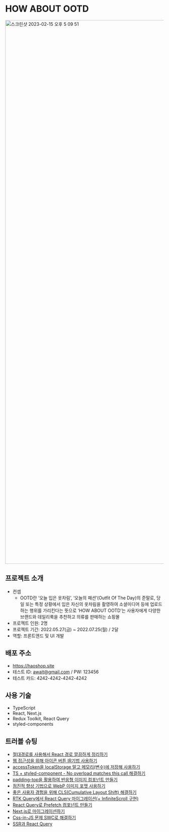 # HOW ABOUT OOTD

<img width="1720" alt="스크린샷 2023-02-15 오후 5 09 51" src="https://user-images.githubusercontent.com/97153666/218969546-8d016632-2ff8-45a1-a8af-0ee2bfca6c9d.png">

## 프로젝트 소개
- 컨셉
  - OOTD란 ‘오늘 입은 옷차림’, ‘오늘의 패션’(Outfit Of The Day)의 준말로,
    당일 또는 특정 상황에서 입은 자신의 옷차림을 촬영하여 소셜미디어 등에 업로드하는 행위를 가리킨다는 뜻으로
    ‘HOW ABOUT OOTD’는 사용자에게 다양한 브랜드와 데일리룩을 추천하고 의류를 판매하는 쇼핑몰
- 프로젝트 인원: 2명
- 프로젝트 기간: 2022.05.27(금) ~ 2022.07.25(월) / 2달
- 역할: 프론트엔드 및 UI 개발

## 배포 주소
  - https://haoshop.site
  - 테스트 ID: await@gmail.com / PW: 123456
  - 테스트 카드: 4242-4242-4242-4242

## 사용 기술

- TypeScript
- React, Next.js
- Redux Toolkit, React Query
- styled-components

## 트러블 슈팅

- [절대경로를 사용해서 React 경로 깔끔하게 정리하기](https://velog.io/@oneny/%EC%A0%88%EB%8C%80%EA%B2%BD%EB%A1%9C%EB%A5%BC-%EC%82%AC%EC%9A%A9%ED%95%B4%EC%84%9C-React-%EA%B2%BD%EB%A1%9C-%EA%B9%94%EB%81%94%ED%95%98%EA%B2%8C-%EC%A0%95%EB%A6%AC%ED%95%98%EA%B8%B0)
- [웹 접근성을 위해 아이콘 버튼 IR기법 사용하기](https://velog.io/@oneny/%EC%9B%B9-%EC%A0%91%EA%B7%BC%EC%84%B1%EC%9D%84-%EC%9C%84%ED%95%B4-%EC%95%84%EC%9D%B4%EC%BD%98-%EB%B2%84%ED%8A%BC-IR-%EA%B8%B0%EB%B2%95%EC%9D%84-%ED%99%9C%EC%9A%A9%ED%95%98%EA%B8%B0)
- [accessToken을 localStorage 말고 메모리(변수)에 저장해 사용하기](https://velog.io/@oneny/refreshToken%EC%9D%84-%EC%9D%B4%EC%9A%A9%ED%95%B4%EC%84%9C-accessToken%EC%9D%84-localStorage%EC%97%90-%EC%A0%80%EC%9E%A5%ED%95%98%EC%A7%80-%EB%A7%90%EC%9E%90feat-rtk-query)
- [TS + styled-component - No overload matches this call 해결하기](https://velog.io/@oneny/TS-styled-components-No-overload-matches-this-call)
- [padding-top을 활용하여 반응형 이미지 컴포넌트 만들기](https://velog.io/@oneny/padding-top%EC%9D%84-%EC%82%AC%EC%9A%A9%ED%95%B4-%EB%B0%98%EC%9D%91%ED%98%95-%EC%9D%B4%EB%AF%B8%EC%A7%80-%EB%A7%8C%EB%93%A4%EA%B8%B0)
- [점진적 향상 기법으로 WebP 이미지 포맷 사용하기](https://velog.io/@oneny/Chrome%EC%97%90%EC%84%9C-webp-%EC%82%AC%EC%9A%A9%ED%95%B4%EB%B3%B4%EA%B8%B0)
- [좋은 사용자 경험을 위해 CLS(Cumulative Layout Shift) 해결하기](https://velog.io/@oneny/CLSCumulative-Layout-Shift-%ED%95%B4%EA%B2%B0%ED%95%98%EA%B8%B0)
- [RTK Query에서 React Query 마이그레이션(+ InfiniteScroll 구현)](https://velog.io/@oneny/RTK-Query%EC%97%90%EC%84%9C-React-Query-%EB%A7%88%EC%9D%B4%EA%B7%B8%EB%A0%88%EC%9D%B4%EC%85%98-InfiniteScroll-%EA%B5%AC%ED%98%84)
- [React Query로 Prefetch 컴포넌트 만들기](https://velog.io/@oneny/React-Query%EB%A1%9C-Prefetch-%EC%BB%B4%ED%8F%AC%EB%84%8C%ED%8A%B8-%EB%A7%8C%EB%93%A4%EA%B8%B0)
- [Next.js로 마이그레이션하기](https://velog.io/@oneny/Next.js%EB%A1%9C-%EB%A7%88%EC%9D%B4%EA%B7%B8%EB%A0%88%EC%9D%B4%EC%85%98%ED%95%98%EA%B8%B0)
- [Css-in-JS 문제 SWC로 해결하기](https://velog.io/@oneny/SWC)
- [SSR과 React Query](https://velog.io/@oneny/SSR-React-Query)